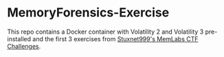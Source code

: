 # MemoryForensics-Exercise
This repo contains a Docker container with Volatility 2 and Volatility 3 pre-installed and the first 3 exercises from [Stuxnet999's MemLabs CTF Challenges](https://github.com/stuxnet999/MemLabs). 
